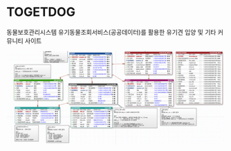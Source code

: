 # TOGETDOG
동물보호관리시스템 유기동물조회서비스(공공데이터)를 활용한 유기견 입양 및 기타 커뮤니티 사이트


![ERD](https://github.com/choijaehoon1/TOGETDOG/blob/master/SOMAC/src/ERD.png "이미지설명") 
